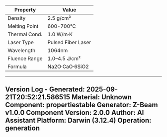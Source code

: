 | Property | Value |
|----------|-------|
| Density | 2.5 g/cm³ |
| Melting Point | 600-700°C |
| Thermal Cond. | 1.0 W/m·K |
| Laser Type | Pulsed Fiber Laser |
| Wavelength | 1064nm |
| Fluence Range | 1.0–4.5 J/cm² |
| Formula | Na2O·CaO·6SiO2 |


---
Version Log - Generated: 2025-09-21T20:52:21.586515
Material: Unknown
Component: propertiestable
Generator: Z-Beam v1.0.0
Component Version: 2.0.0
Author: AI Assistant
Platform: Darwin (3.12.4)
Operation: generation
---